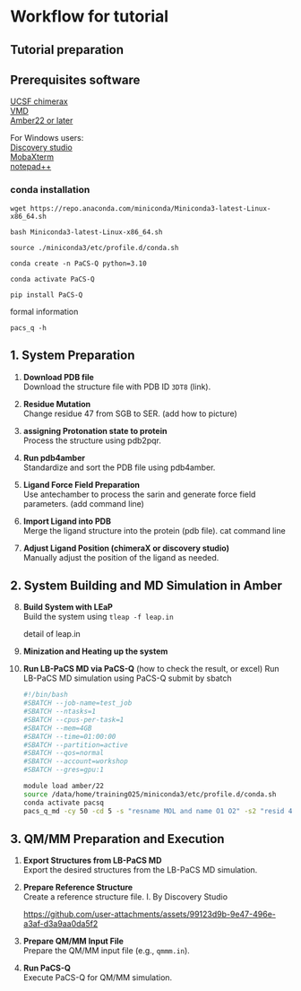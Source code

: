 # Workflow for tutorial

## Tutorial preparation

## Prerequisites software 
[UCSF chimerax](https://www.cgl.ucsf.edu/chimerax/)  
[VMD](https://www.ks.uiuc.edu/Research/vmd/)  
[Amber22 or later](https://ambermd.org/AmberMD.php)  
[]() 

For Windows users:  
[Discovery studio](https://www.3ds.com/products/biovia/discovery-studio)   
[MobaXterm](https://mobaxterm.mobatek.net/)   
[notepad++](https://notepad-plus-plus.org/)   


### conda installation
`wget https://repo.anaconda.com/miniconda/Miniconda3-latest-Linux-x86_64.sh`

`bash Miniconda3-latest-Linux-x86_64.sh`

`source ./miniconda3/etc/profile.d/conda.sh`

`conda create -n PaCS-Q python=3.10`

`conda activate PaCS-Q`

`pip install PaCS-Q`

formal information

`pacs_q -h`


## 1. System Preparation

1. **Download PDB file**  
   Download the structure file with PDB ID `3DT8` (link).

2. **Residue Mutation**  
   Change residue 47 from SGB to SER. (add how to picture)

3. **assigning Protonation state to protein**  
   Process the structure using pdb2pqr.

4. **Run pdb4amber**  
   Standardize and sort the PDB file using pdb4amber.

5. **Ligand Force Field Preparation**  
   Use antechamber to process the sarin and generate force field parameters. (add command line)

6. **Import Ligand into PDB**  
   Merge the ligand structure into the protein (pdb file). cat command line

7. **Adjust Ligand Position (chimeraX or discovery studio)**  
   Manually adjust the position of the ligand as needed.

## 2. System Building and MD Simulation in Amber

8. **Build System with LEaP**  
   Build the system using `tleap -f leap.in`

   detail of leap.in

9. **Minization and Heating up the system**  


10. **Run LB-PaCS MD via PaCS-Q**  (how to check the result, or excel)
    Run LB-PaCS MD simulation using PaCS-Q
    submit by sbatch
    
      ```bash
      #!/bin/bash
      #SBATCH --job-name=test_job
      #SBATCH --ntasks=1
      #SBATCH --cpus-per-task=1
      #SBATCH --mem=4GB
      #SBATCH --time=01:00:00
      #SBATCH --partition=active       
      #SBATCH --qos=normal            
      #SBATCH --account=workshop       
      #SBATCH --gres=gpu:1             
      
      module load amber/22
      source /data/home/training025/miniconda3/etc/profile.d/conda.sh
      conda activate pacsq
      pacs_q_md -cy 50 -cd 5 -s "resname MOL and name O1 O2" -s2 "resid 43 and name OG"
      ```

## 3. QM/MM Preparation and Execution

1. **Export Structures from LB-PaCS MD**  
   Export the desired structures from the LB-PaCS MD simulation.

2. **Prepare Reference Structure**  
   Create a reference structure file.
   I. By Discovery Studio
   
   https://github.com/user-attachments/assets/99123d9b-9e47-496e-a3af-d3a9aa0da5f2



4. **Prepare QM/MM Input File**  
   Prepare the QM/MM input file (e.g., `qmmm.in`).

5. **Run PaCS-Q**  
   Execute PaCS-Q for QM/MM simulation.

